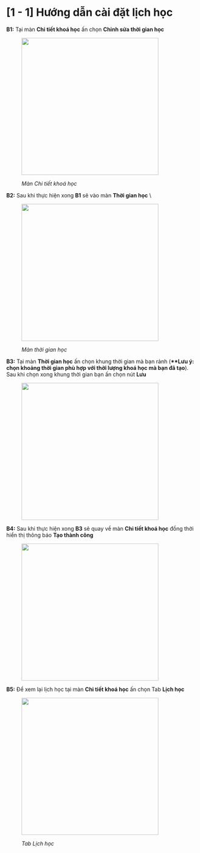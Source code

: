 # \[1 - 1] Hướng dẫn cài đặt lịch học

**B1:** Tại màn **Chi tiết khoá học** ấn chọn **Chỉnh sửa thời gian học**

<figure><img src="../.gitbook/assets/photo_2024-06-27_10-00-00.jpg" alt="" width="360"><figcaption><p><em>Màn Chi tiết khoá học</em></p></figcaption></figure>

**B2:** Sau khi thực hiện xong **B1** sẽ vào màn **Thời gian học** \


<figure><img src="../.gitbook/assets/photo_2024-06-27_09-57-31 (1).jpg" alt="" width="360"><figcaption><p><em>Màn thời gian học</em></p></figcaption></figure>

**B3:** Tại màn **Thời gian học** ấn chọn khung thời gian mà bạn rảnh (**\*\*Lưu ý: chọn khoảng thời gian phù hợp với thời lượng khoá học mà bạn đã tạo**). Sau khi chọn xong khung thời gian bạn ấn chọn nút **Lưu**

<figure><img src="../.gitbook/assets/photo_2024-06-27_09-57-33.jpg" alt="" width="360"><figcaption></figcaption></figure>

**B4:** Sau khi thực hiện xong **B3** sẽ quay về màn **Chi tiết khoá học** đồng thời hiển thị thông báo **Tạo thành công**&#x20;

<figure><img src="../.gitbook/assets/photo_2024-06-27_10-13-54.jpg" alt="" width="360"><figcaption></figcaption></figure>

**B5:** Để xem lại lịch học tại màn **Chi tiết khoá học** ấn chọn Tab **Lịch học**

<figure><img src="../.gitbook/assets/photo_2024-06-27_11-14-48.jpg" alt="" width="360"><figcaption><p><em>Tab Lịch học</em></p></figcaption></figure>
